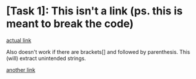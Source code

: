 # [Task 1]: This isn't a link (ps. this is meant to break the code)

[actual link](hello_there.com)

Also doesn't work if there are brackets[] and followed by parenthesis. This (will) extract unintended strings.

[another link](find_this.com)